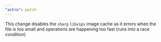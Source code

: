 ```yaml
---
"astro": patch
---
```


This change disables the `sharp` `libvips` image cache as it errors when the
file is too small and operations are happening too fast (runs into a race
condition)
